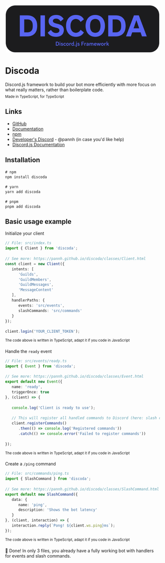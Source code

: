 <p align="center">
   <img
      src="assets/discoda_banner.svg"
      width="500"
   />
</p>

# Discoda
Discord.js framework to build your bot more efficiently with more focus on what really matters, rather than boilerplate code.
<br />
<sub>Made in TypeScript, for TypeScript</sub>

## Links
- [GitHub](https://github.com/PannH/discoda)
- [Documentation](https://pannh.github.io/discoda/)
- [npm](https://npmjs.com/package/discoda)
- [Developer's Discord](https://discord.com/users/667302589213310997) - \@pannh (in case you'd like help)
- [Discord.js Documentation](https://discordjs.dev/docs/packages/discord.js/14.14.1)

## Installation
```shell
# npm
npm install discoda

# yarn
yarn add discoda

# pnpm
pnpm add discoda
```

## Basic usage example
Initialize your client
```ts
// File: src/index.ts
import { Client } from 'discoda';

// See more: https://pannh.github.io/discoda/classes/Client.html
const client = new Client({
   intents: [
      'Guilds',
      'GuildMembers',
      'GuildMessages',
      'MessageContent'
   ],
   handlerPaths: {
      events: 'src/events',
      slashCommands: 'src/commands'
   }
});

client.login('YOUR_CLIENT_TOKEN');
```
<sup>The code above is written in TypeScript, adapt it if you code in JavaScript</sup>

Handle the `ready` event
```ts
// File: src/events/ready.ts
import { Event } from 'discoda';

// See more: https://pannh.github.io/discoda/classes/Event.html
export default new Event({
   name: 'ready',
   triggerOnce: true
}, (client) => {

   console.log('Client is ready to use');

   // This will register all handled commands to Discord (here: slash commands)
   client.registerCommands()
      .then(() => console.log('Registered commands'))
      .catch(() => console.error('Failed to register commands'))

});
```
<sup>The code above is written in TypeScript, adapt it if you code in JavaScript</sup>

Create a `/ping` command
```ts
// File: src/commands/ping.ts
import { SlashCommand } from 'discoda';

// See more: https://pannh.github.io/discoda/classes/SlashCommand.html
export default new SlashCommand({
   data: {
      name: 'ping',
      description: 'Shows the bot latency'
   }
}, (client, interaction) => {
   interaction.reply(`Pong! ${client.ws.ping}ms`);
});
```
<sup>The code above is written in TypeScript, adapt it if you code in JavaScript</sup>

🎉 Done! In only 3 files, you already have a fully working bot with handlers for events and slash commands.